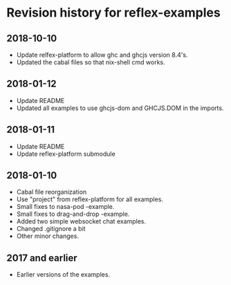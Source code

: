 # Revision history for reflex-examples

## 2018-10-10

* Update relfex-platform to allow ghc and ghcjs version 8.4's.
* Updated the cabal files so that nix-shell cmd works.

## 2018-01-12

* Update README
* Updated all examples to use ghcjs-dom and GHCJS.DOM in the imports.

## 2018-01-11

* Update README
* Update reflex-platform submodule

## 2018-01-10

* Cabal file reorganization
* Use "project" from reflex-platform for all examples.
* Small fixes to nasa-pod -example.
* Small fixes to drag-and-drop -example.
* Added two simple websocket chat examples.
* Changed .gitignore a bit
* Other minor changes.

## 2017 and earlier

* Earlier versions of the examples.
